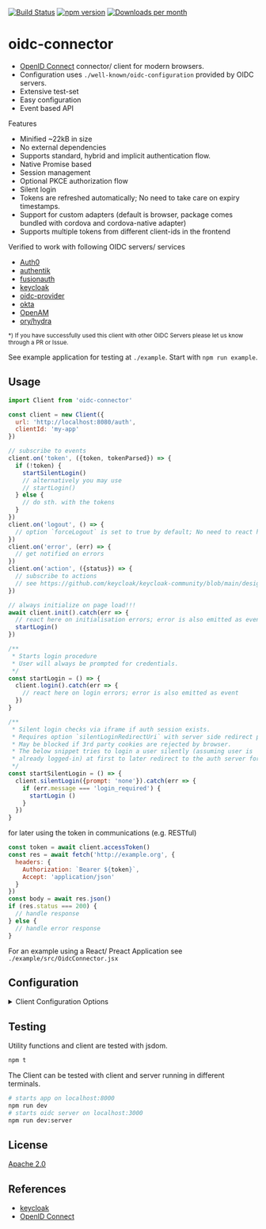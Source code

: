 [![Build Status](https://github.com/spurreiter/oidc-connector/workflows/CI/badge.svg?branch=main&event=push)](https://github.com/spurreiter/oidc-connector/actions/workflows/ci.yml?query=branch%3Amain)
[![npm version](https://badge.fury.io/js/oidc-connector.svg)](https://www.npmjs.com/package/oidc-connector)
[![Downloads per month](https://img.shields.io/npm/dm/oidc-connector)](https://www.npmjs.com/package/oidc-connector)


# oidc-connector

- [OpenID Connect][] connector/ client for modern browsers.
- Configuration uses `./well-known/oidc-configuration` provided by OIDC servers.
- Extensive test-set
- Easy configuration
- Event based API

Features

- Minified ~22kB in size
- No external dependencies
- Supports standard, hybrid and implicit authentication flow.
- Native Promise based
- Session management
- Optional PKCE authorization flow
- Silent login
- Tokens are refreshed automatically; No need to take care on expiry timestamps.
- Support for custom adapters (default is browser, package comes bundled with
  cordova and cordova-native adapter)
- Supports multiple tokens from different client-ids in the frontend

Verified to work with following OIDC servers/ services

- [Auth0](https://auth0.com)
- [authentik](https://goauthentik.io/)
- [fusionauth](https://fusionauth.io)
- [keycloak][]
- [oidc-provider](https://github.com/panva/node-oidc-provider)
- [okta](https://okta.com)
- [OpenAM](https://www.openidentityplatform.org/openam)
- [ory/hydra](https://www.ory.sh/hydra/)

<small>*) If you have successfully used this client with other OIDC Servers
please let us know through a PR or Issue.</small>

See example application for testing at `./example`. Start with `npm run example`.


## Usage

```js
import Client from 'oidc-connector'

const client = new Client({
  url: 'http://localhost:8080/auth',
  clientId: 'my-app'
})

// subscribe to events
client.on('token', ({token, tokenParsed}) => {
  if (!token) {
    startSilentLogin()
    // alternatively you may use
    // startLogin()
  } else {
    // do sth. with the tokens
  }
})
client.on('logout', () => {
  // option `forceLogout` is set to true by default; No need to react here
})
client.on('error', (err) => {
  // get notified on errors
})
client.on('action', ({status}) => {
  // subscribe to actions
  // see https://github.com/keycloak/keycloak-community/blob/main/design/application-initiated-actions.md
})

// always initialize on page load!!!
await client.init().catch(err => {
  // react here on initialisation errors; error is also emitted as event
  startLogin()
})

/**
 * Starts login procedure
 * User will always be prompted for credentials.
 */
const startLogin = () => {
  client.login().catch(err => {
    // react here on login errors; error is also emitted as event
  })
}

/**
 * Silent login checks via iframe if auth session exists.
 * Requires option `silentLoginRedirectUri` with server side redirect page.
 * May be blocked if 3rd party cookies are rejected by browser.
 * The below snippet tries to login a user silently (assuming user is
 * already logged-in) at first to later redirect to the auth server for final login.
 */
const startSilentLogin = () => {
  client.silentLogin({prompt: 'none'}).catch(err => {
    if (err.message === 'login_required') {
      startLogin ()
    }
  })
}
```

for later using the token in communications (e.g. RESTful)

```js
const token = await client.accessToken()
const res = await fetch('http://example.org', {
  headers: {
    Authorization: `Bearer ${token}`,
    Accept: 'application/json'
  }
})
const body = await res.json()
if (res.status === 200) {
  // handle response
} else {
  // handle error response
}
```

For an example using a React/ Preact Application see `./example/src/OidcConnector.jsx`


## Configuration

<details>
  <summary>Client Configuration Options</summary>

_from [./src/client.d.ts](./src/client.d.ts)_

<!-- include (./src/client.d.ts lang=ts) -->
```ts
export interface Options {
  /**
   * URL to the OIDC server.
   * This URL is used to locate the OIDC discovery document (typically found
   * at /.well-known/openid-configuration), which specifies the provider's
   * OAuth endpoints and public keys.
   */
  url: string;
  /**
   * Name of the realm (applies only to keycloak servers)
   */
  realm?: string;
  /**
   * Client identifier example: 'my-app'
   */
  clientId: string;
  /**
   * Client Secret (for servers which require basic-auth)
   * token_endpoint_auth_methods_supported: ['client_secret_basic']
   */
  clientSecret?: string;
  /**
   * Send Client Secret in POST body. 
   * token_endpoint_auth_methods_supported: ['client_secret_post']
   */
  clientSecretPost?: boolean;
  /**
   * Specifies a default uri to redirect to after login or logout.
   */
  redirectUri?: Url;
  /**
   * Specifies a default uri to redirect to after logout.
   * if not specified than value from `redirectUri` is used.
   */
  postLogoutRedirectUri?: Url;
  /**
   * Replaces the settings which are usually loaded from
   * `.well-known/openid-configuration`.
   * Needs to follow the conventions defined in the standard.
   * https://openid.net/specs/openid-connect-discovery-1_0.html#ProviderMetadata
   * If type is string than configuration is loaded from this url.
   */
  oidcConfig?: OidcConfig | string;
  /**
   * calls login on client initialization if no valid tokens are present
   * @default false
   */
  forceLogin?: boolean;
  /**
   * calls logout if event 'logout' was emitted.
   * @default true
   */
  forceLogout?: boolean;
  /**
   * OpenID Connect scopes.
   * Scope `openid` is always added per default.
   */
  scope?: string|string[];
  /**
   * Adds a [cryptographic nonce](https://en.wikipedia.org/wiki/Cryptographic_nonce)
   * to verify that the authentication response matches the request.
   * @default true
   */
  useNonce?: boolean;
  /**
   * storage used to store received tokens.
   * @default 'session'
   */
  storage?: 'session'|'local'|'cookie'|'memory'|'none';
  /**
   * minimum validity of an access_token before expiry.
   * If expiry is less than minValidity new access_token is requested using a
   * refresh_token.
   * @default 15
   */
  minValidity?: number;
  /**
   * timer interval (in seconds) to check if token needs update
   * @default 5
   */
  expiryInterval?: number;
  /**
   * Set the OpenID Connect response mode upon login.
   * @default fragment After successful authentication the OIDC server will
   *                   redirect to JavaScript application with OpenID Connect
   *                   parameters added in URL fragment. This is generally safer
   *                   and recommended over 'query'.
   */
  responseMode?: ResponseMode;
  /**
   * Set the OpenID Connect response type upon login
   * @default code
   */
  responseType?: ResponseType;
  /**
   * Set the OpenID Connect flow.
   * @default standard
   */
  flow?: 'standard'|'implicit'|'hybrid';
  /**
   * Configures the Proof Key for Code Exchange (PKCE) method to use.
   * The currently allowed method is 'S256'.
   * If not configured, PKCE will not be used.
   */
  pkceMethod?: PkceMethod;
  /**
   * external function which implements the PKCE challenge.
   * If not configured, PKCE will not be used.
   */
  pkce?: (pkceMethod: PkceMethod) => { codeVerifier: string, challenge: string };
  /**
   * Set to enable/disable session monitoring login state.
   * @default true
   */
  useStatusIframe?: boolean;
  /**
   * Set the interval to check login state (in seconds).
   * @default 5
   */
  statusIframeInterval?: number;
  /**
   * define a custom adapter e.g. for use with cordova
   * @default as defined in adapters/default.js
   */
  adapter?: Adapter;
  /**
   * Set an initial value for the token.
   */
  token?: string;
  /**
   * Set an initial value for the refresh token.
   */
  refreshToken?: string;
  /**
   * Set an initial value for the id token
   */
  idToken?: string;
  /**
   * Specifies an uri to redirect to after silent login was triggered.
   * Silent login will only happen, when this redirect uri is given and the
   * specified uri is available within the application.
   * The url must deliver a page with the following content.
   * ```
   * <html><body><script>
   *   parent.postMessage(location.href, location.origin);
   * </script></body></html>
   * ```
   */
  silentLoginRedirectUri?: string;
  /**
   * Seconds to wait for the silent login redirect iframe to load
   * @default 5
   */
  silentLoginWait?: number;
  /**
   * log output using `log.info` and `log.error`
   * example: {log: console, ...}
   */
  log?: Logger;
  /**
   * By default the login screen is displayed if the user is not logged in.
   * To only authenticate to the application if the user is already
   * logged in and not display the login page if the user is not logged in, set
   * this option to `'none'`. To always require re-authentication and ignore
   * SSO, set this option to `'login'`.
   */
  prompt?: 'none'|'login';
  /**
   * Used just if user is already authenticated. Specifies maximum time since
   * the authentication of user happened. If user is already authenticated for
   * longer time than `'maxAge'`, the SSO is ignored and he will need to
   * authenticate again.
   */
  maxAge?: number;
  /**
   * Used to pre-fill the username/email field on the login form.
   */
  loginHint?: string;
  /**
   * Used to tell then OIDC server which Identity Provider (IDP) the user wants
   * to authenticate with. Needs to be supported by OIDC server
   */
  idpHint?: string;
  /**
   * Sets the 'ui_locales' query param in compliance with section 3.1.2.1
   * of the OIDC 1.0 specification.
   */
  locale?: string;
  /**
   * additional authorization paramaters added on authorization request
   */
  authorizationParams?: object;
  /**
   * registration endpoint for users
   */
  userRegistrationEndpoint?: Url;
  /**
   * account endpoint for users
   */
  userAccountEndpoint?: Url;
}

/**
 * Standard data is taken from `.well-known/oidc-configuration` endpoint
 * non-standard settings can be named here.
 * @see https://openid.net/specs/openid-connect-discovery-1_0.html#ProviderMetadata
 */
export interface OidcConfig {
  /** issuer url shall be the same as `url` */
  issuer?: Url;
  /** certificates endpoint */
  jwks_uri?: Url;
  /** authorization endpoint */
  authorization_endpoint?: Url;
  /** token endpoint */
  token_endpoint?: Url;
  /** userinfo endpoint */
  userinfo_endpoint?: Url;
  /** logout endpoint */
  end_session_endpoint?: Url;
  /** session management endpoint */
  check_session_iframe?: Url;
}

/**
 * logger with log levels. Uses '%s' microformat options
 * Either use with `console` or [debug](https://www.npmjs.com/package/debug)
 */
export interface Logger {
  /** logs info messages */
  info?: (...args: any) => void;
  /** logs error messages */
  error?: (...args: any) => void;
}

export interface Tokens {
  /**
   * raw access token
   */
  token?: string;
  /**
   * payload of access token (only if JWT)
   */
  tokenParsed?: object;
  /**
   * raw id token
   */
  idToken?: string;
  /**
   * payload of id token
   */
  idTokenParsed?: object;
  /**
   * raw refresh token
   */
  refreshToken?: string;
  /**
   * payload of refresh token (only if JWT)
   */
  refreshTokenParsed?: object;
  /**
   * obtain claim by claim name. E.g. `sub` returns subject
   * First id token payload is checked. If not available then access token
   * payload is queried.
   */
  claim: (claimName: string) => string | number | undefined;
}

export type eventName = 'token'|'error'|'logout'|'action'

export class Client extends EventEmitter {
  constructor (options: Options);
  /**
   * initialize the client. Needs to be called on page load.
   */
  init () : Promise<any>;
  /**
   * adds listener to eventName
   */
  on (eventName: eventName, listener: Function) : this;
  /**
   * removes listener to eventName
   */
  off (eventName: eventName, listener: Function) : this;
  /**
   * return all available tokens and its parsed payload
   */
  getTokens(): Tokens;
  /**
   * asynchonously return access token
   */
  accessToken(): Promise<Tokens["token"]>
  /**
   * Starts login procedure
   * User will always be prompted for credentials.
   * Set prompt='none' if login shall not prompt for credentials.
   */
  login(opts?: {prompt?: 'none'}): Promise<undefined>;
  /**
   * Silent login checks via iframe if auth session exists.
   * Requires option `silentLoginRedirectUri` with server side redirect page.
   * May be blocked if 3rd party cookies are rejected by browser.
   * If opts.prompt is set then `login()` will be started.
   * For `{prompt: 'login'}` user is prompted for credentials.
   * With `{prompt: 'none'}` user is not prompted for credentials (has same effect
   * as with `silentLoginRedirectUri` but with page redirects)
   */
  silentLogin (opts?: {prompt?: 'none'|'login'}): Promise<undefined>;
  /**
   * starts logout
   */
  logout (): Promise<any>;
  /**
   * starts registration
   */
  register (): Promise<any>;
  /**
   * redirects to account management
   */
  account (): Promise<any>;
}
```
<!-- /include -->

</details>

## Testing

Utility functions and client are tested with jsdom.

```bash
npm t
```

The Client can be tested with client and server running in different terminals.

```bash
# starts app on localhost:8000
npm run dev
# starts oidc server on localhost:3000
npm run dev:server
```

## License

[Apache 2.0](./LICENSE)

## References

<!-- !ref -->

* [keycloak][keycloak]
* [OpenID Connect][OpenID Connect]

<!-- ref! -->

[keycloak]: https://keycloak.org
[OpenID Connect]: https://openid.net/developers/specs/
